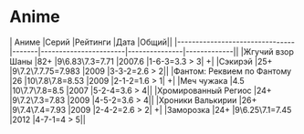 # Anime

|	Аниме			|Серий	|Рейтинги		|Дата		|Общий||
|--------------------------------|-------|-----------------------|---------------|-------------||
|Жгучий взор Шаны		|82+	|9\6.83\7.3=7.71	|2007.6		|1-6-3=3.3 > 3|	+|
|Сэкирэй 			|25+	|9\7.2\7.7.75=7.983	|2009		|3-3-2=2.6 > 2||
|Фантом: Реквием по Фантому	|26	|10\7.8\7.8=8.53	|2009		|2-1-2=1.6 > 1|	+|
|Меч чужака			|4.5	|10\7.7\7.8=8.5		|2007		|5-2-4=3.6 > 4||
|Хромированный Региос		|24+	|9\7.2\7.3=7.83		|2009		|4-5-2=3.6 > 4||
|Хроники Валькирии		|26+	|9\7.4\7.4=7.93		|2009		|2-4-2=2.6 > 2|	+|
|Заморозка			|24+	|9\6.25\7.1=7.45	|2012		|4-7-1=4   > 5||
